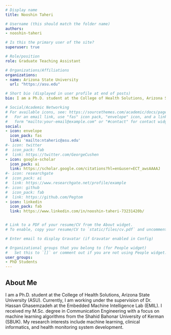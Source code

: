 ```yaml
---
# Display name
title: Nooshin Taheri

# Username (this should match the folder name)
authors:
- nooshin-taheri

# Is this the primary user of the site?
superuser: true

# Role/position
role: Graduate Teaching Assistant

# Organizations/Affiliations
organizations:
- name: Arizona State University
  url: "https://asu.edu"

# Short bio (displayed in user profile at end of posts)
bio: I am a Ph.D. student at the College of Health Solutions, Arizona State University (ASU).  Currently, I am working under the supervision of Dr. Hassan Ghasemzadeh at the Embedded Machine Intelligence Lab (EMIL). My research interests include machine learning, clinical informatics, and health monitoring system development.

# Social/Academic Networking
# For available icons, see: https://sourcethemes.com/academic/docs/page-builder/#icons
#   For an email link, use "fas" icon pack, "envelope" icon, and a link in the
#   form "mailto:your-email@example.com" or "#contact" for contact widget.
social:
- icon: envelope
  icon_pack: fas
  link: 'mailto:ntaheric@asu.edu'
#- icon: twitter
#  icon_pack: fab
#  link: https://twitter.com/GeorgeCushen
- icon: google-scholar  
  icon_pack: ai
  link: https://scholar.google.com/citations?hl=en&user=ECT_awsAAAAJ
#- icon: researchgate
#  icon_pack: ai
#  link: https://www.researchgate.net/profile/example
#- icon: github
#  icon_pack: fab
#  link: https://github.com/Pegtom
- icon: linkedin
  icon_pack: fab
  link: https://www.linkedin.com/in/nooshin-taheri-73231420b/


# Link to a PDF of your resume/CV from the About widget.
# To enable, copy your resume/CV to `static/files/cv.pdf` and uncomment the lines below.  

# Enter email to display Gravatar (if Gravatar enabled in Config)

# Organizational groups that you belong to (for People widget)
#   Set this to `[]` or comment out if you are not using People widget.
user_groups:
- PhD Students
---
```

## About Me
I am a Ph.D. student at the College of Health Solutions, Arizona State University (ASU).  Currently, I am working under the supervision of Dr. Hassan Ghasemzadeh at the Embedded Machine Intelligence Lab (EMIL).  I received my M.Sc. degree in Communication Engineering with a focus on machine learning algorithms from the Shahid Bahonar University of Kerman (SBUK). My research interests include machine learning, clinical informatics, and health monitoring system development.


